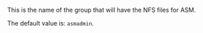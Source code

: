 This is the name of the group that will have the NFS files for ASM.

The default value is: `asmadmin`.